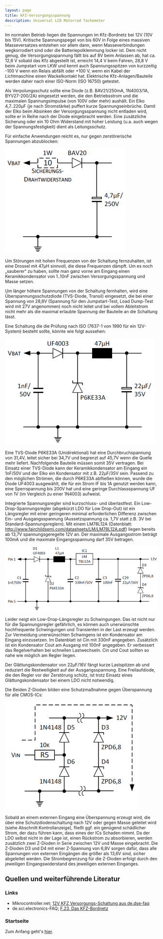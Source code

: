 ```yaml
---
layout: page
title: KFZ-Versorgungsspannung
description: Universal LCD Motorrad Tachometer
---
```


Im normalen Betrieb liegen die Spannungen im Kfz-Bordnetz bei 12V (10V bis 15V). Kritische Spannungspegel von bis 60V in Folge eines massiven Masseversatzes entstehen vor allem dann, wenn Masseverbindungen wegkorrodiert sind oder die Batteriepolklemmung locker ist. Dem nicht genug, die Versorgungsspannung fällt bis auf 8V beim Anlassen ab, hat ca. 12,6 V sobald das Kfz abgestellt ist, erreicht 14,4 V beim Fahren, 28,8 V beim Jumpstart vom LKW und kennt auch Spannungsspitzen von kurzzeitig -100 V wenn ein Relais abfällt oder +100 V, wenn ein Kabel der Lichtmaschine einen Wackelkontakt hat. Elektrische Kfz-Anlagen/Bauteile werden daher nach einer ISO-Norm (ISO 16750) getestet.

Als Verpolungsschutz sollte eine Diode (z.B. BAV21/250mA, 1N4003/1A, BYV27-200/2A) eingesetzt werden, die den Betriebsstrom und die maximalen Spannungsimpulse (von 100V oder mehr) aushält. Ein Elko 4,7..220μF (je nach Stromstärke) puffert kurze Spannungseinbrüche. Damit der Elko beim Absinken der Versorgungsspannung nicht entladen wird, sollte er in Reihe nach der Diode eingebracht werden. Eine zusätzliche Sicherung oder ein 10 Ohm Widerstand mit hoher Leistung (u.a. auch wegen der Spannungsfestigkeit) dient als Leitungsschutz.

Für einfache Anwendungen reicht es, nur gegen zerstörerische Spannungen abzublocken:

![KFZ-Versorgungsspannung Abb. 1](../images/Versorgungsspannung_1.png)

Um Störungen mit hohen Frequenzen von der Schaltung fernzuhalten, ist eine Drossel mit 47μH sinnvoll, die diese Frequenzen dämpft. Um es noch „sauberer“ zu haben, sollte man ganz vorne am Eingang einen Keramikkondensator von 1..10nF zwischen Versorgungsspannung und Masse setzen.

Um länger höhere Spannungen von der Schaltung fernhalten, wird eine Überspannungsschutzdiode (TVS-Diode, Transil) eingesetzt, die bei einer Spannung von 28,8V (Spannung für den Jumpstart-Test, Load Dump-Test wird mit 27V angenommen) noch nicht leitet und bei vollem Ableitstrom nicht mehr als die maximal erlaubte Spannung der Bauteile an die Schaltung lässt.

Eine Schaltung die die Prüfung nach ISO (7637-1 von 1990 für ein 12V-System) besteht sollte, könnte wie folgt aussehen:

![KFZ-Versorgungsspannung Abb. 2](../images/Versorgungsspannung_2.png)

Eine TVS-Diode P6KE33A (Unidirektional) hat eine Durchbruchspannung von 31,4V, leitet sicher bei 34,7V und begrenzt auf 45,7V wenn die Quelle mehr liefert. Nachfolgende Bauteile müssen somit 35V vertragen. Bei Einsatz einer TVS-Diode kann der Keramikkondensator am Eingang ein 1nF/50V und der Elko ein Kondensator mit z.B. 22μF/35V sein. Passend zu den möglichen Strömen, die durch P6KE33A abfließen können, wurde die Diode UF4003 ausgewählt, die für ein Strom IF bis 1A genutzt werden kann, eine Sperrspannung bis 200V hat und eine geringe Durchlassspannung UF von 1V (im Vergleich zu einer 1N4003) aufweist.

Integrierte Spannungsregler sind kurzschluss- und überlastfest. Ein Low-Drop-Spannungsregler (abgekürzt LDO für Low Drop-Out) ist ein Längsregler mit einer geringeren minimal erforderlichen Differenz zwischen Ein- und Ausgangsspannung (Aussetzspannung ca. 1,7V statt z.B. 3V bei Standard-Spannungsreglern). Mit einem LM78L12A (Datenblatt: http://www.fairchildsemi.com/datasheets/LM/LM78L12A.pdf) liegen bereits ab 13,7V spannungsgeregelte 12V an. Der maximale Ausgangsstrom beträgt 100mA und die maximale Eingangsspannung darf 35V betragen.

![KFZ-Versorgungsspannung Abb. 3](../images/Versorgungsspannung_3.png)

Leider neigt ein Low-Drop-Längsregler zu Schwingungen. Das ist nicht nur für die Spannungsregler gefährlich, es können auch unerwünschte hochfrequente Schwingungen und Transienten in der Last erzeugt werden. Zur Vermeidung unerwünschten Schwingens ist ein Kondensator am Eingang einzusetzen. Im Datenblatt ist Cin mit 330nF angegeben. Zusätzlich ist ein Kondensator Cout am Ausgang mit 100nF angegeben. Er verbessert das Regelverhalten bei schnellen Lastwechseln. Cin und Cout sollten so nahe wie möglich am Regler liegen.

Der Glättungskondensator von 22μF/16V fängt kurze Lastspitzen ab und reduziert die Restwelligkeit auf der Ausgangsspannung. Eine Freilaufdiode, die den Regler vor der Zerstörung schütz, ist trotz Einsatz eines Glättungskondensator bei einem LDO nicht notwendig.

Die Beiden Z-Dioden bilden eine Schutzmaßnahme gegen Überspannung für alle CMOS-ICs:

![KFZ-Versorgungsspannung Abb. 4](../images/Versorgungsspannung_4.png)

Sobald an einem externen Eingang eine Überspannung erzeugt wird, die über eine Schutzdiodenschaltung nach 12V oder gegen Masse geleitet wird (siehe Abschnitt Kontrollanzeige), fließt ggf. ein genügend schädlicher Strom, der dazu führen kann, dass eines der ICs Schaden nimmt. Da der LDO selbst nicht in der Lage ist, einen Rückstrom zu absorbieren, werden zusätzlich zwei Z-Dioden in Serie zwischen 12V und Masse eingebracht. Die Z-Dioden D3 und D4 mit einer Z-Spannung von 6,8V sorgen dafür, dass alle Spannungen von externen Eingängen die größer als 13,6V sind, sicher abgeleitet werden. Die Strombegrenzung für die Z-Dioden erfolgt durch den jeweiligen Eingangswiderstand des jeweiligen externen Einganges.

## Quellen und weiterführende Literatur

### Links
- Mikrocontroller.net; [12V KFZ Versorgungs-Schaltung aus de.dse-faq](https://www.mikrocontroller.net/topic/392585)
- de.sci.electronics-FAQ; [F.23. Das KFZ-Bordnetz](http://www.dse-faq.elektronik-kompendium.de/dse-faq.htm#F.23)

### Startseite
Zum Anfang geht's [hier](../index.html).
